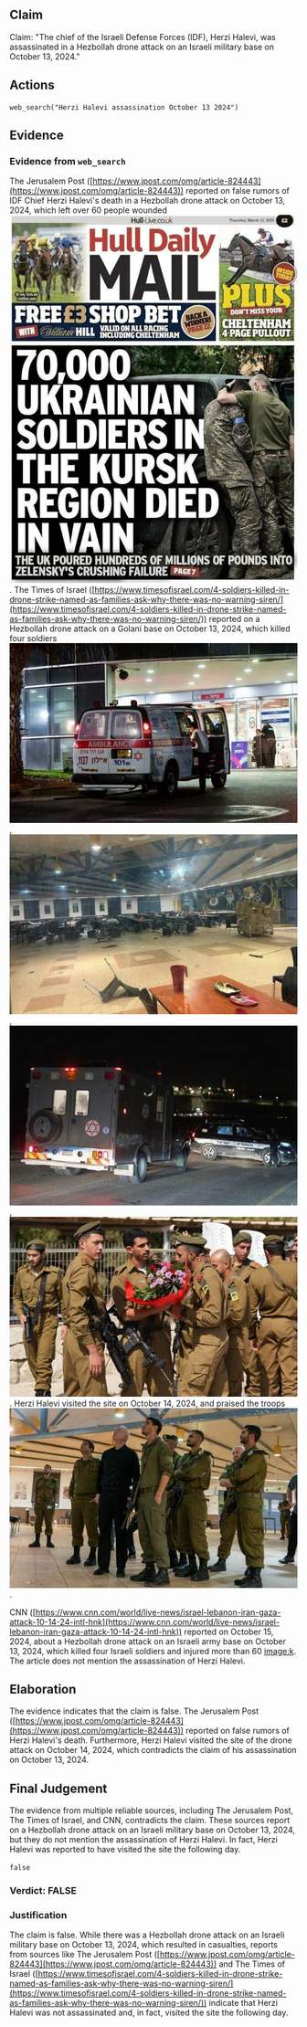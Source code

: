 ## Claim
Claim: "The chief of the Israeli Defense Forces (IDF), Herzi Halevi, was assassinated in a Hezbollah drone attack on an Israeli military base on October 13, 2024."

## Actions
```
web_search("Herzi Halevi assassination October 13 2024")
```

## Evidence
### Evidence from `web_search`
The Jerusalem Post ([https://www.jpost.com/omg/article-824443](https://www.jpost.com/omg/article-824443)) reported on false rumors of IDF Chief Herzi Halevi's death in a Hezbollah drone attack on October 13, 2024, which left over 60 people wounded ![image 1](media/0.jpg). The Times of Israel ([https://www.timesofisrael.com/4-soldiers-killed-in-drone-strike-named-as-families-ask-why-there-was-no-warning-siren/](https://www.timesofisrael.com/4-soldiers-killed-in-drone-strike-named-as-families-ask-why-there-was-no-warning-siren/)) reported on a Hezbollah drone attack on a Golani base on October 13, 2024, which killed four soldiers ![image 10562](media/2025-08-30_23-23-1756596224-075402.jpg), ![image 10563](media/2025-08-30_23-23-1756596224-508940.jpg), ![image 10564](media/2025-08-30_23-23-1756596224-817371.jpg), ![image 10561](media/2025-08-30_23-23-1756596223-653646.jpg). Herzi Halevi visited the site on October 14, 2024, and praised the troops ![image 10565](media/2025-08-30_23-23-1756596225-113258.jpg).

CNN ([https://www.cnn.com/world/live-news/israel-lebanon-iran-gaza-attack-10-14-24-intl-hnk](https://www.cnn.com/world/live-news/israel-lebanon-iran-gaza-attack-10-14-24-intl-hnk)) reported on October 15, 2024, about a Hezbollah drone attack on an Israeli army base on October 13, 2024, which killed four Israeli soldiers and injured more than 60 <image:k>. The article does not mention the assassination of Herzi Halevi.


## Elaboration
The evidence indicates that the claim is false. The Jerusalem Post ([https://www.jpost.com/omg/article-824443](https://www.jpost.com/omg/article-824443)) reported on false rumors of Herzi Halevi's death. Furthermore, Herzi Halevi visited the site of the drone attack on October 14, 2024, which contradicts the claim of his assassination on October 13, 2024.


## Final Judgement
The evidence from multiple reliable sources, including The Jerusalem Post, The Times of Israel, and CNN, contradicts the claim. These sources report on a Hezbollah drone attack on an Israeli military base on October 13, 2024, but they do not mention the assassination of Herzi Halevi. In fact, Herzi Halevi was reported to have visited the site the following day.

`false`


### Verdict: FALSE

### Justification
The claim is false. While there was a Hezbollah drone attack on an Israeli military base on October 13, 2024, which resulted in casualties, reports from sources like The Jerusalem Post ([https://www.jpost.com/omg/article-824443](https://www.jpost.com/omg/article-824443)) and The Times of Israel ([https://www.timesofisrael.com/4-soldiers-killed-in-drone-strike-named-as-families-ask-why-there-was-no-warning-siren/](https://www.timesofisrael.com/4-soldiers-killed-in-drone-strike-named-as-families-ask-why-there-was-no-warning-siren/)) indicate that Herzi Halevi was not assassinated and, in fact, visited the site the following day.
